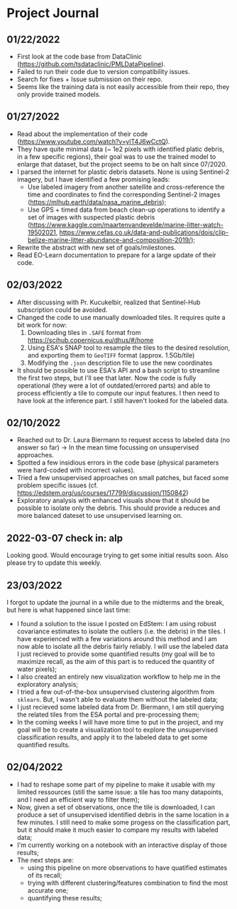 # Project Journal

## 01/22/2022

- First look at the code base from DataClinic (https://github.com/tsdataclinic/PMLDataPipeline).
- Failed to run their code due to version compatibility issues. 
- Search for fixes + Issue submission on their repo.
- Seems like the training data is not easily accessible from their repo, they only provide trained models.

## 01/27/2022

- Read about the implementation of their code (https://www.youtube.com/watch?v=ylT4J6wCctQ).
- They have quite minimal data (~ 1e2 pixels with identified platic debris, in a few specific regions), their goal was to use the trained model to enlarge that dataset, but the project seems to be on halt since 07/2020.
- I parsed the internet for plastic debris datasets. None is using Sentinel-2 imagery, but I have identified a few promising leads:
  - Use labeled imagery from another satellite and cross-reference the time and coordinates to find the corresponding Sentinel-2 images (https://mlhub.earth/data/nasa_marine_debris);
  - Use GPS + timed data from beach clean-up operations to identify a set of images with suspected plastic debris (https://www.kaggle.com/maartenvandevelde/marine-litter-watch-19502021, https://www.cefas.co.uk/data-and-publications/dois/clip-belize-marine-litter-abundance-and-composition-2019/);
- Rewrite the abstract with new set of goals/milestones.
- Read EO-Learn documentation to prepare for a large update of their code.

## 02/03/2022

- After discussing with Pr. Kucukelbir, realized that Sentinel-Hub subscription could be avoided.
- Changed the code to use manually downloaded tiles. It requires quite a bit work for now:
  1. Downloading tiles in `.SAFE` format from https://scihub.copernicus.eu/dhus/#/home
  2. Using ESA's SNAP tool to resample the tiles to the desired resolution, and exporting them to `GeoTIFF` format (approx. 1.5Gb/tile)
  3. Modifying the `.json` description file to use the new coordinates
- It should be possible to use ESA's API and a bash script to streamline the first two steps, but I'll see that later. Now the code is fully operational (they were a lot of outdated/errored parts) and able to process efficiently a tile to compute our input features. I then need to have look at the inference part. I still haven't looked for the labeled data.

## 02/10/2022

- Reached out to Dr. Laura Biermann to request access to labeled data (no answer so far) -> In the mean time focussing on unsupervised approaches.
- Spotted a few insidious errors in the code base (physical parameters were hard-coded with incorrect values).
- Tried a few unsupervised approaches on small patches, but faced some problem specific issues (cf. https://edstem.org/us/courses/17799/discussion/1150842)
- Exploratory analysis with enhanced visuals show that it should be possible to isolate only the debris. This should provide a reduces and more balanced dateset to use unsupervised learning on.

## 2022-03-07 check in: alp

Looking good. Would encourage trying to get some initial results soon. Also please try to update this weekly.

## 23/03/2022
I forgot to update the journal in a while due to the midterms and the break, but here is what happened since last time:

- I found a solution to the issue I posted on EdStem: I am using robust covariance estimates to isolate the outliers (i.e. the debris) in the tiles. I have experienced with a few variations around this method and I am now able to isolate all the debris fairly reliably. I will use the labeled data I just recieved to provide some quantified results (my goal will be to maximize recall, as the aim of this part is to reduced the quantity of water pixels);
- I also created an entirely new visualization workflow to help me in the exploratory analysis;
- I tried a few out-of-the-box unsupervised clustering algorithm from `sklearn`. But, I wasn't able to evaluate them without the labeled data;
- I just recieved some labeled data from Dr. Biermann, I am still querying the related tiles from the ESA portal and pre-processing them;
- In the coming weeks I will have more time to put in the project, and my goal will be to create a visualization tool to explore the unsupervised classification results, and apply it to the labeled data to get some quantified results.

## 02/04/2022

- I had to reshape some part of my pipeline to make it usable with my limited ressources (still the same issue: a tile has too many datapoints, and I need an efficient way to filter them);
- Now, given a set of observations, once the tile is downloaded, I can produce a set of unsupervised identified debris in the same location in a few minutes. I still need to make some progess on the classification part, but it should make it much easier to compare my results with labeled data;
- I'm currently working on a notebook with an interactive display of those results;
- The next steps are: 
  - using this pipeline on more observations to have quatified estimates of its recall;
  - trying with different clustering/features combination to find the most accurate one;
  - quantifying these results;

